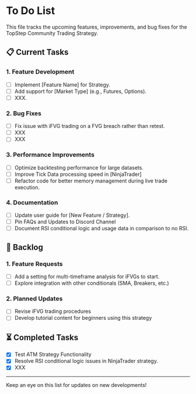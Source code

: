 # To Do List

This file tracks the upcoming features, improvements, and bug fixes for the TopStep Community Trading Strategy.

## 📋 Current Tasks

### 1. **Feature Development**
- [ ] Implement [Feature Name] for Strategy.
- [ ] Add support for [Market Type] (e.g., Futures, Options).
- [ ] XXX.

### 2. **Bug Fixes**
- [ ] Fix issue with iFVG trading on a FVG breach rather than retest.
- [ ] XXX
- [ ] XXX

### 3. **Performance Improvements**
- [ ] Optimize backtesting performance for large datasets.
- [ ] Improve Tick Data processing speed in [NinjaTrader]
- [ ] Refactor code for better memory management during live trade execution.

### 4. **Documentation**
- [ ] Update user guide for [New Feature / Strategy].
- [ ] Pin FAQs and Updates to Discord Channel
- [ ] Document RSI conditional logic and usage data in comparison to no RSI.

## 🔄 Backlog

### 1. **Feature Requests**
- [ ] Add a setting for multi-timeframe analysis for iFVGs to start.
- [ ] Explore integration with other conditionals (SMA, Breakers, etc.)
  
### 2. **Planned Updates**
- [ ] Revise iFVG trading procedures
- [ ] Develop tutorial content for beginners using this strategy

## ⏳ Completed Tasks

- [x] Test ATM Strategy Functionality
- [x] Resolve RSI conditional logic issues in NinjaTrader strategy.
- [x] XXX

---

Keep an eye on this list for updates on new developments!
